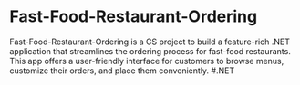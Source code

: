 # Fast-Food-Restaurant-Ordering
Fast-Food-Restaurant-Ordering is a CS project to build a feature-rich .NET application that streamlines the ordering process for fast-food restaurants. This app offers a user-friendly interface for customers to browse menus, customize their orders, and place them conveniently.
#.NET
